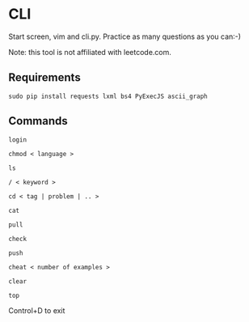 # CLI

Start screen, vim and cli.py. Practice as many questions as you can:-)

Note: this tool is not affiliated with leetcode.com.

## Requirements

```sudo pip install requests lxml bs4 PyExecJS ascii_graph```

## Commands

```
login

chmod < language >

ls

/ < keyword >

cd < tag | problem | .. >

cat

pull

check

push

cheat < number of examples >

clear

top
```
Control+D to exit
